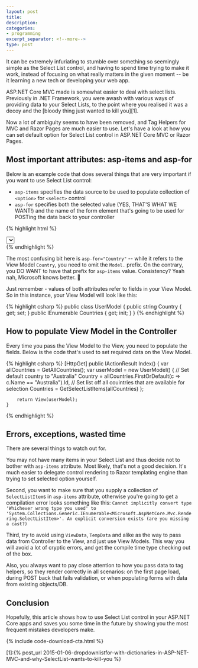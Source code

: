 ```yaml
---
layout: post
title: 
description: 
categories:
- programming
excerpt_separator: <!--more-->
type: post
---
```

It can be extremely infuriating to stumble over something so seemingly simple as the Select List
control, and having to spend time trying to make it work, instead of focusing on what really matters
in the given moment -- be it learning a new tech or developing your web app.

ASP.NET Core MVC made is somewhat easier to deal with select lists. Previously in .NET Framework,
you were awash with various ways of providing data to your Select Lists, to the point where you
realised it was a decoy and the [bloody thing just wanted to kill you][1].

Now a lot of ambiguity seems to have been removed, and Tag Helpers for MVC and Razor Pages are much
easier to use. Let's have a look at how you can set default option for Select List control in ASP.NET Core MVC or
Razor Pages.

<!--more-->
## Most important attributes: asp-items and asp-for
Below is an example code that does several things that are very important if you want to use Select
List control:

- `asp-items` specifies the data source to be used to populate collection of `<option>` for `<select>`
  control
- `asp-for` specifies both the selected value (YES, THAT'S WHAT WE WANT!) and the name of the 
  form element that's going to be used for POSTing the data back to your controller

{% highlight html %}
  <div class="form-group">
      <select asp-for="Country" asp-items="Model.Countries" class="form-control" aria-label="Select your country">
      </select>
  </div>
{% endhighlight %}

The most confusing bit here is `asp-for="Country"` -- while it refers to the View Model `Country`, you need to
omit the `Model.` prefix. On the contrary, you DO WANT to have that prefix for `asp-items` value.
Consistency? Yeah nah, Microsoft knows better. &#129318;

Just remember - values of both attributes refer to fields in your View Model. So in this instance,
your View Model will look like this:

{% highlight csharp %}
    public class UserModel {
        public string Country { get; set; }
        public IEnumerable<SelectListItem> Countries { get; init; }
    }
{% endhighlight %}

## How to populate View Model in the Controller
Every time you pass the View Model to the View, you need to populate the fields. Below is the code
that's used to set required data on the View Model.

{% highlight csharp %}
    [HttpGet]
    public IActionResult Index()
    {
        var allCountries = GetAllCountries();
        var userModel = new UserModel() {
            // Set default country to "Australia"
            Country = allCountries.FirstOrDefault(c => c.Name == "Australia").Id,
            // Set list off all couintries that are available for selection
            Countries = GetSelectListItems(allCountries)
        };

        return View(userModel);
    }
{% endhighlight %}

## Errors, exceptions, wasted time

There are several things to watch out for.

You may not have many items in your Select List and thus decide not to bother with `asp-items`
attribute. Most likely, that's not a good decision. It's much easier to delegate control rendering
to Razor templating engine than trying to set selected option yourself.

Second, you want to make sure that you supply a collection of `SelectListItem`s in `asp-items`
attribute, otherwise you're going to get a compilation error looks something like this: `Cannot
implicitly convert type 'Whichever wrong type you used' to
'System.Collections.Generic.IEnumerable<Microsoft.AspNetCore.Mvc.Rendering.SelectListItem>'. An
explicit conversion exists (are you missing a cast?)`

Third, try to avoid using `ViewData`, `TempData` and alike as the way to pass data from
Controller to the View, and just use View Models. This way you will avoid a lot of cryptic errors,
and get the compile time type checking out of the box.

Also, you always want to pay close attention to how you pass data to tag helpers, so they render
correctly in all scenarios: on the first page load, during POST back that fails validation, or when
populating forms with data from existing objects/DB.

## Conclusion
Hopefully, this article shows how to use Select List control in your ASP.NET Core apps and saves you
some time in the future by showing you the most frequent mistakes developers make.

{% include code-download-cta.html %}

[1]:{% post_url 2015-01-06-dropdownlistfor-with-dictionaries-in-ASP-NET-MVC-and-why-SelectList-wants-to-kill-you %}
